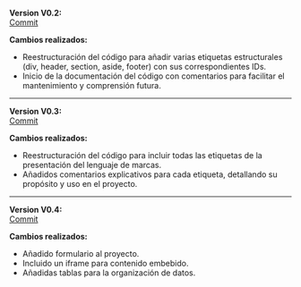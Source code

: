 **Version V0.2:**  
[Commit](https://github.com/arodasperez/paginawebldm/commit/fd6a54b6f7a60d08896b89f51db0cf9149857214)

**Cambios realizados:**
- Reestructuración del código para añadir varias etiquetas estructurales (div, header, section, aside, footer) con sus correspondientes IDs.
- Inicio de la documentación del código con comentarios para facilitar el mantenimiento y comprensión futura.

---

**Version V0.3:**  
[Commit](https://github.com/arodasperez/paginawebldm/commit/e510c28790f2cb36f667132b9dd06ac04581e0f4)

**Cambios realizados:**
- Reestructuración del código para incluir todas las etiquetas de la presentación del lenguaje de marcas.
- Añadidos comentarios explicativos para cada etiqueta, detallando su propósito y uso en el proyecto.

---

**Version V0.4:**  
[Commit](https://github.com/arodasperez/paginawebldm/commit/0c695f2229e0ba3fb4998cae81951aa1e6ac6924)

**Cambios realizados:**
- Añadido formulario al proyecto.
- Incluido un iframe para contenido embebido.
- Añadidas tablas para la organización de datos.